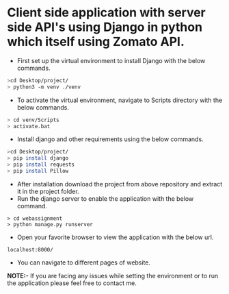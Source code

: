 # Client side application with server side API's using Django in python which itself using Zomato API.

- First set up the virtual environment to install Django with the below commands.
```bash
>cd Desktop/project/
> python3 -m venv ./venv
```
- To activate the virtual environment, navigate to Scripts directory with the below commands.
```bash
> cd venv/Scripts
> activate.bat
```
- Install django and other requirements using the below commands.
```bash
>cd Desktop/project/
> pip install django
> pip install requests
> pip install Pillow
```
- After installation download the project from above repository and extract it in the project folder.
- Run the django server to enable the application with the below command.
```
> cd webassignment
> python manage.py runserver
```
- Open your favorite browser to view the application with the below url.
```
localhost:8000/
```
- You can navigate to different pages of website.

**NOTE:-**  If you are facing any issues while setting the environment or to  run the application please feel free to contact me.
